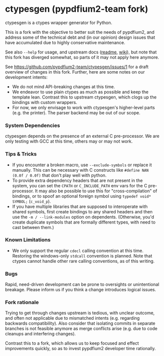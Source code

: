 # ctypesgen (pypdfium2-team fork)

ctypesgen is a ctypes wrapper generator for Python.

This is a fork with the objective to better suit the needs of pypdfium2, and address some of the technical debt and (in our opinion) design issues that have accumulated due to highly conservative maintenance.

See also `--help` for usage, and upstream docs ([readme](https://github.com/ctypesgen/ctypesgen#readme), [wiki](https://github.com/ctypesgen/ctypesgen/wiki)), but note that this fork has diverged somewhat, so parts of it may not apply here anymore.

See https://github.com/pypdfium2-team/ctypesgen/issues/1 for a draft overview of changes in this fork. Further, here are some notes on our development intents:
* We do not mind API-breaking changes at this time.
* We endeavor to use plain ctypes as much as possible and keep the template lean. Contrast this to upstream ctypesgen, which clogs up the bindings with custom wrappers.
* For now, we only envisage to work with ctypesgen's higher-level parts (e.g. the printer). The parser backend may be out of our scope.

### System Dependencies

ctypesgen depends on the presence of an external C pre-processor.
We are only testing with GCC at this time, others may or may not work.

### Tips & Tricks

* If you encounter a broken macro, use `--exclude-symbols` or replace it manually. This can be necessary with C constructs like `#define NAN (0.0f / 0.0f)` that don't play well with python.
* To provide extra dependency headers that are not present in the system, you can set the `CPATH` or `C_INCLUDE_PATH` env vars for the C pre-processor. It may also be possible to use this for "cross-compilation" of bindings, or to spoof an optional foreign symbol using `typedef void* SYMBOL;` (`c_void_p`).
* If you have multiple libraries that are supposed to interoperate with shared symbols, first create bindings to any shared headers and then use the `-m / --link-modules` option on dependents. (Otherwise, you'd create duplicate symbols that are formally different types, with need to cast between them.)

### Known Limitations

* We only support the regular `cdecl` calling convention at this time. Restoring the windows-only `stdcall` convention is planned. Note that ctypes cannot handle other rare calling conventions, as of this writing.

### Bugs

Rapid, need-driven development can be prone to oversights or unintentional breakage. Please inform us if you think a change introduces logical issues.

### Fork rationale

Trying to get through changes upstream is tedious, with unclear outcome, and often not applicable due to mismatched intents (e.g. regarding backwards compatibility). Also consider that isolating commits in separate branches is not feasible anymore as merge conflicts arise (e.g. due to code cleanups and interfering changes).

Contrast this to a fork, which allows us to keep focused and effect improvements quickly, so as to invest pypdfium2 developer time rationally.
